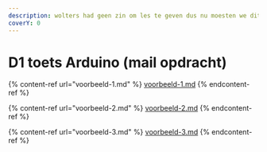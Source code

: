 ```yaml
---
description: wolters had geen zin om les te geven dus nu moesten we dit inleveren
coverY: 0
---
```


# D1 toets Arduino (mail opdracht)

{% content-ref url="voorbeeld-1.md" %}
[voorbeeld-1.md](voorbeeld-1.md)
{% endcontent-ref %}

{% content-ref url="voorbeeld-2.md" %}
[voorbeeld-2.md](voorbeeld-2.md)
{% endcontent-ref %}

{% content-ref url="voorbeeld-3.md" %}
[voorbeeld-3.md](voorbeeld-3.md)
{% endcontent-ref %}
